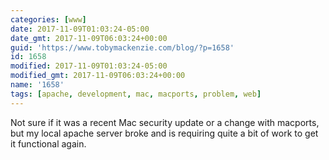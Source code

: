 ```yaml
---
categories: [www]
date: 2017-11-09T01:03:24-05:00
date_gmt: 2017-11-09T06:03:24+00:00
guid: 'https://www.tobymackenzie.com/blog/?p=1658'
id: 1658
modified: 2017-11-09T01:03:24-05:00
modified_gmt: 2017-11-09T06:03:24+00:00
name: '1658'
tags: [apache, development, mac, macports, problem, web]
---
```


Not sure if it was a recent Mac security update or a change with macports, but my local apache server broke and is requiring quite a bit of work to get it functional again.
